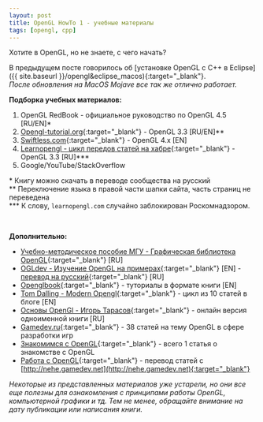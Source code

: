 ```yaml
---
layout: post 
title: OpenGL HowTo 1 - учебные материалы
tags: [opengl, cpp]
---
```


Хотите в OpenGL, но не знаете, с чего начать?

<!--more-->

В предыдущем посте говорилось об [установке OpenGL с C++ в Eclipse]({{ site.baseurl }}/opengl&eclipse_macos){:target="_blank"}.<br/>
*После обновления на MacOS Mojave все так же отлично работает.*
<br/>

**Подборка учебных материалов:**

1. OpenGL RedBook - официальное руководство по OpenGL 4.5 [RU/EN]*
2. [Opengl-tutorial.org](http://www.opengl-tutorial.org){:target="_blank"} - OpenGL 3.3 [RU/EN]**
3. [Swiftless.com](http://www.swiftless.com/opengl4tuts.html){:target="_blank"} - OpenGL 4.x [EN]
4. [Learnopengl - цикл передов статей на хабре](https://habr.com/post/310790/){:target="_blank"} - OpenGL 3.3 [RU]***
5. Google/YouTube/StackOverflow

\* Книгу можно скачать в переводе сообщества на русский <br/>
\** Переключение языка в правой части шапки сайта, часть страниц не переведена <br/>
\*** К слову, `learnopengl.com` случайно заблокирован Роскомнадзором. 

<br/>

**Дополнительно:**

* [Учебно-методическое пособие МГУ - Графическая библиотека OpenGL](http://www.ict.edu.ru/ft/002387/ignatenko.pdf){:target="_blank"} [RU]
* [OGLdev - Изучение OpenGL на примерах](http://ogldev.atspace.co.uk){:target="_blank"} [EN] - [перевод на русский](http://triplepointfive.github.io/ogltutor/){:target="_blank"} [RU]
* [Openglbook](http://openglbook.com){:target="_blank"} - туториалы в формате книги [EN]
* [Tom Dalling - Modern Opengl](https://www.tomdalling.com/blog/category/modern-opengl/){:target="_blank"} - цикл из 10 статей в блоге [EN]
* [Основы OpenGl - Игорь Тарасов](http://www.codenet.ru/progr/opengl/){:target="_blank"}  - онлайн версия одноименной книги [RU]
* [Gamedev.ru](https://gamedev.ru/code/articles/tags/OpenGL){:target="_blank"} - 38 статей на тему OpenGL в сфере разработки игр
* [Знакомимся с OpenGL](https://habr.com/post/111175/){:target="_blank"} - всего 1 статья о знакомстве с OpenGL
* [Работа с OpenGL](http://pmg.org.ru/nehe/index.html){:target="_blank"}  - перевод статей c [http://nehe.gamedev.net](http://nehe.gamedev.net){:target="_blank"}


*Некоторые из представленных материалов уже устарели, но они все еще полезны для ознакомления с принципами работы OpenGL, компьютерной графики и тд. Тем не менее, обращайте внимание на дату публикации или написания книги.*
